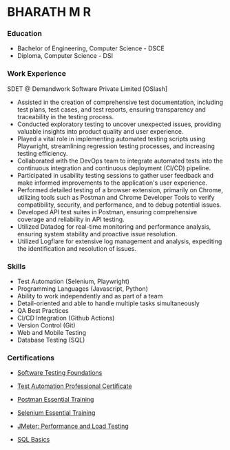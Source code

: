 # BHARATH M R

### Education
- Bachelor of Engineering, Computer Science - DSCE
- Diploma, Computer Science - DSI

### Work Experience
SDET @ Demandwork Software Private Limited [OSlash]

- Assisted in the creation of comprehensive test documentation,
including test plans, test cases, and test reports, ensuring
transparency and traceability in the testing process.
- Conducted exploratory testing to uncover unexpected issues,
providing valuable insights into product quality and user
experience.
- Played a vital role in implementing automated testing scripts
using Playwright, streamlining regression testing processes, and
increasing testing efficiency.
- Collaborated with the DevOps team to integrate automated
tests into the continuous integration and continuous
deployment (CI/CD) pipeline.
- Participated in usability testing sessions to gather user feedback
and make informed improvements to the application's user
experience.
- Performed detailed testing of a browser extension, primarily on
Chrome, utilizing tools such as Postman and Chrome Developer
Tools to verify compatibility, security, and performance, and to
debug potential issues.
- Developed API test suites in Postman, ensuring comprehensive
coverage and reliability in API testing.
- Utilized Datadog for real-time monitoring and performance
analysis, ensuring system stability and proactive issue
resolution.
- Utilized Logflare for extensive log management and analysis,
expediting the identification and resolution of issues.

### Skills
- Test Automation (Selenium, Playwright)
- Programming Languages (Javascript,
Python)
- Ability to work independently and as part
of a team
- Detail-oriented and able to handle
multiple tasks simultaneously
- QA Best Practices
- CI/CD Integration (Github Actions)
- Version Control (Git)
- Web and Mobile Testing
- Database Testing (SQL)


### Certifications
- <a href="https://www.linkedin.com/learning/certificates/aa090c41c2fcd975171c1172f24facd30604ef61b67c4bbce71a3036c10596d6">Software Testing Foundations</a>

- <a href="https://www.linkedin.com/learning/certificates/61ae36be5759e597965c71850d69db7acec26b83596c2e6770ab463df766bb54">Test Automation Professional Certificate</a>

- <a href="https://www.linkedin.com/learning/certificates/791d1afa027fafa21339f4eb1650ec12dc99db56483c1ed9dff7f9d9277d4820">Postman Essential Training</a>

- <a href="https://www.linkedin.com/learning/certificates/4a860bfb689d8b77e76bc88d35d9ccdaaabf0aa9aeb76fb61c6a7eec8b8be1a1">Selenium Essential Training</a>

- <a href="https://www.linkedin.com/learning/certificates/0cf2b240bf617b9045371e7bd338cf7ad3336af1873bf63d1a646b842f9f8968">JMeter: Performance and Load Testing</a>

- <a href="https://www.hackerrank.com/certificates/afd088e51b8e">SQL Basics</a>







